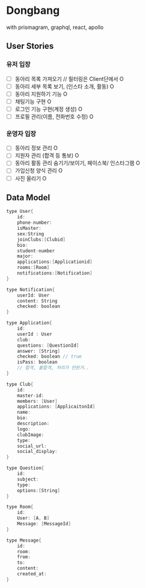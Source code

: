 # Dongbang
with prismagram, graphql, react, apollo

## User Stories

### 유저 입장
- [ ] 동아리 목록 가져오기 // 필터링은 Client단에서 O
- [ ] 동아리 세부 목록 보기, (인스타 소개, 활동) O 
- [ ] 동아리 지원하기 기능 O
- [ ] 채팅기능 구현 O
- [ ] 로그인 기능 구현(계정 생성) O
- [ ] 프로필 관리(이름, 전화번호 수정) O

### 운영자 입장
- [ ] 동아리 정보 관리 O
- [ ] 지원자 관리 (합격 등 통보) O 
- [ ] 동아리 활동 관리 숨기기/보이기, 페이스북/ 인스타그램 O
- [ ] 가입신청 양식 관리 O 
- [ ] 사진 올리기 O

## Data Model

```c
type User{
    id:
    phone-number:
    isMaster:
    sex:String
    joinClubs:[Clubid]
    bio:
    student-number
    major:
    applications:[Applicationid]
    rooms:[Room]
    notifications:[Notification]
}

type Notification{
    userId: User
    content: String
    checked: boolean
}

type Application{
    id:
    userId : User
    club:
    questions: [QuestionId]
    answer: [String]
    checked: boolean // true
    isPass: boolean
    // 합격, 불합격, 처리가 안된거..
}

type Club{
    id:
    master-id:
    members: [User]
    applications: [ApplicaitonId]
    name:
    bio:
    description:
    logo:
    clubImage:
    type:
    social_url:
    social_display:
}

type Question{
    id:
    subject:
    type:
    options:[String]
}

type Room{
    id:
    User: [A, B]
    Message: [MessageId]
}

type Message{
    id:
    room:
    from:
    to:
    content:
    created_at:
}
```
